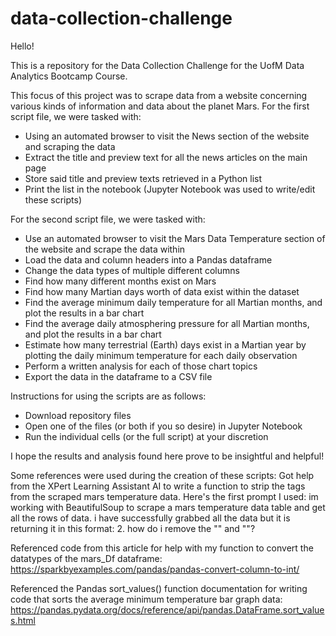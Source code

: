 # data-collection-challenge

Hello!

This is a repository for the Data Collection Challenge for the UofM Data Analytics Bootcamp Course.

This focus of this project was to scrape data from a website concerning various kinds of information and data about the planet Mars.
For the first script file, we were tasked with:
  - Using an automated browser to visit the News section of the website and scraping the data
  - Extract the title and preview text for all the news articles on the main page
  - Store said title and preview texts retrieved in a Python list
  - Print the list in the notebook (Jupyter Notebook was used to write/edit these scripts)

For the second script file, we were tasked with:
  - Use an automated browser to visit the Mars Data Temperature section of the website and scrape the data within
  - Load the data and column headers into a Pandas dataframe
  - Change the data types of multiple different columns
  - Find how many different months exist on Mars
  - Find how many Martian days worth of data exist within the dataset
  - Find the average minimum daily temperature for all Martian months, and plot the results in a bar chart
  - Find the average daily atmosphering pressure for all Martian months, and plot the results in a bar chart
  - Estimate how many terrestrial (Earth) days exist in a Martian year by plotting the daily minimum temperature for each daily observation
  - Perform a written analysis for each of those chart topics
  - Export the data in the dataframe to a CSV file

Instructions for using the scripts are as follows:
  - Download repository files
  - Open one of the files (or both if you so desire) in Jupyter Notebook
  - Run the individual cells (or the full script) at your discretion

I hope the results and analysis found here prove to be insightful and helpful!

Some references were used during the creation of these scripts:
Got help from the XPert Learning Assistant AI to write a function to strip the tags from the scraped mars temperature data. Here's the first prompt I used:
im working with BeautifulSoup to scrape a mars temperature data table and get all the rows of data. i have successfully grabbed all the data but it is returning it in this format: <td>2</td>. how do i remove the "<td>" and "</td>"?

Referenced code from this article for help with my function to convert the datatypes of the mars_Df dataframe:
https://sparkbyexamples.com/pandas/pandas-convert-column-to-int/

Referenced the Pandas sort_values() function documentation for writing code that sorts the average minimum temperature bar graph data:
https://pandas.pydata.org/docs/reference/api/pandas.DataFrame.sort_values.html
